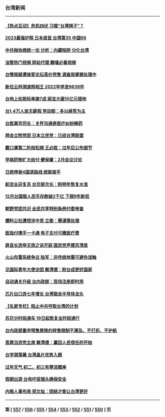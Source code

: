 ### 台湾新闻
---
#### [【热点互动】危机四伏 习摆“台湾棋子”？](../../pages/ncid1349361/n13908779.md?01172045) 
#### [2023最强护照 日本居首 台湾第35 中国66](../../pages/ncid1349361/n13908774.md?01172045) 
#### [中共抛协商统一论 分析：内藏陷阱 分化台湾](../../pages/ncid1349361/n13899447.md?01172045) 
#### [油管热门视频 网站代理 翻墙必看视频](http://138.2.39.72:81/youtube.html?epic-marker?01172045)
#### [台情报疑遭骇客论坛高价兜售 调查局掌握处理中](../../pages/ncid1349361/n13908495.md?01172045) 
#### [新任云林测速照相王 2022年举发9639件](../../pages/ncid1349361/n13908548.md?01172045) 
#### [台地上权脱标率逾7成 丽宝大砸15亿元猎地](../../pages/ncid1349361/n13908528.md?01172045) 
#### [台1.4万人放无薪假 劳动部：多以续签为主](../../pages/ncid1349361/n13908530.md?01172045) 
#### [台医事司司长：关怀沟通是医疗纠纷解药](../../pages/ncid1349361/n13908534.md?01172045) 
#### [拜会立院党团 日本立民党：已组台湾联盟](../../pages/ncid1349361/n13908500.md?01172045) 
#### [戴口罩第二阶段松绑 王必胜：过年后公布细节](../../pages/ncid1349361/n13908497.md?01172045) 
#### [罕病药物扩大给付 健保署：2月会议讨论](../../pages/ncid1349361/n13908499.md?01172045) 
#### [日统停驶4国道路线 统联接手](../../pages/ncid1349361/n13908503.md?01172045) 
#### [航空业迎复苏 台交部次长：盼明年恢复水准](../../pages/ncid1349361/n13908504.md?01172045) 
#### [12月台国银人民币存款破2千亿 下探9年新低](../../pages/ncid1349361/n13908460.md?01172045) 
#### [朝野党团共识 全民共享特别条例付委审查](../../pages/ncid1349361/n13908467.md?01172045) 
#### [爆料公社遭控涉中资 立委：需谨慎处理](../../pages/ncid1349361/n13908470.md?01172045) 
#### [医指付携手一卡通 电子支付可缴医疗费](../../pages/ncid1349361/n13908443.md?01172045) 
#### [屏县长选举无效之诉开庭 国民党声援苏清泉](../../pages/ncid1349361/n13908398.md?01172045) 
#### [火山布雷系统争议 陆军：非传统地雷可避免误触](../../pages/ncid1349361/n13908396.md?01172045) 
#### [见国际青年大使访团 赖清德：盼台成更好国家](../../pages/ncid1349361/n13908401.md?01172045) 
#### [自动通关升级 台内政部：现场注册即时用](../../pages/ncid1349361/n13908404.md?01172045) 
#### [芯片出口连七年增长 台湾稳坐半导体龙头](../../pages/ncid1349361/n13908188.md?01172045) 
#### [【名家专栏】阻止中共夺取台湾的计划](../../pages/ncid1349361/n13907549.md?01172045) 
#### [苏花分时段通车 19日起恢复全时段通行](../../pages/ncid1349361/n13907694.md?01172045) 
#### [台内政部重申预售屋换约转售限制不溯及、不打折、不护航](../../pages/ncid1349361/n13907604.md?01172045) 
#### [高票当选党主席 赖清德：赢回人民信任的开始](../../pages/ncid1349361/n13907648.md?01172045) 
#### [台学测落幕 台湾晶片优势入题](../../pages/ncid1349361/n13907650.md?01172045) 
#### [过年天气 初二、初三有寒流概率](../../pages/ncid1349361/n13907652.md?01172045) 
#### [假期出游 台电吁拔插头确保安全](../../pages/ncid1349361/n13907653.md?01172045) 
#### [内阁人事布局 郑文灿：团结才能让台湾更好](../../pages/ncid1349361/n13907618.md?01172045) 

---
#### 第 [ [557](./557.md?01172045) / [556](./556.md?01172045) / [555](./555.md?01172045) / [554](./554.md?01172045) / [553](./553.md?01172045) / [552](./552.md?01172045) / [551](./551.md?01172045) / [550](./550.md?01172045) ] 页
